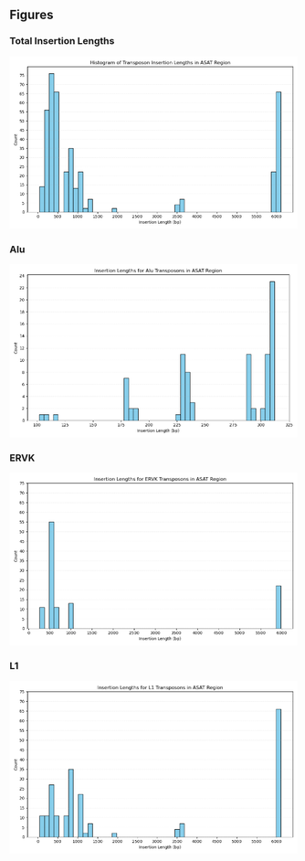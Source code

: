 ## Figures

### Total Insertion Lengths
![Total](figures/Total_insertion_length_histogram.png)

### Alu
![Alu](figures/Alu_insertion_length_histogram.png)

### ERVK
![ERVK](figures/ERVK_insertion_length_histogram.png)

### L1
![L1](figures/L1_insertion_length_histogram.png)